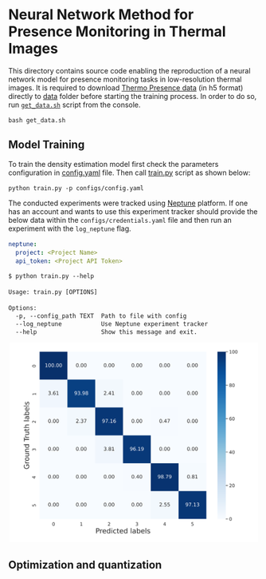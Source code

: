 # Neural Network Method for Presence Monitoring in Thermal Images

This directory contains source code enabling the reproduction of a neural network model for presence monitoring tasks in low-resolution thermal images. It is required to download [Thermo Presence data](https://github.com/PUTvision/thermo-presence/tree/master/dataset/hdfs) (in h5 format) directly to [data](./data) folder before starting the training process. In order to do so, run [`get_data.sh`](./get_data.sh) script from the console.

```shell
bash get_data.sh
```

## Model Training

To train the density estimation model first check the parameters configuration in [config.yaml](./configs/config.yaml) file. Then call [train.py](./train.py) script as shown below:

```shell
python train.py -p configs/config.yaml
```

The conducted experiments were tracked using [Neptune](https://neptune.ai/) platform. If one has an account and wants to use this experiment tracker should provide the below data within the `configs/credentials.yaml` file and then run an experiment with the `log_neptune` flag.

```yaml
neptune:
  project: <Project Name>
  api_token: <Project API Token>
```

```console
$ python train.py --help

Usage: train.py [OPTIONS]

Options:
  -p, --config_path TEXT  Path to file with config
  --log_neptune           Use Neptune experiment tracker
  --help                  Show this message and exit.
```

<p align="center">
  <img width='500px' src="../README/confusion_matrix.png" />
</p>

## Optimization and quantization

